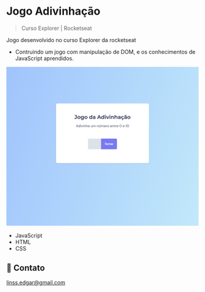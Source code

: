 # Jogo Adivinhação

> Curso Explorer | Rocketseat

Jogo desenvolvido no curso Explorer da rocketseat

* Contruindo um jogo com manipulação de DOM, e os conhecimentos de JavaScript aprendidos.

![preview](./.github/preview.png)

- JavaScript
- HTML
- CSS

## 📩 Contato

linss.edgar@gmail.com
